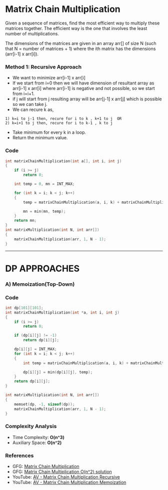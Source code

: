 # Matrix Chain Multiplication

Given a sequence of matrices, find the most efficient way to multiply these matrices together. The efficient way is the one that involves the least number of multiplications.

The dimensions of the matrices are given in an array arr[] of size N (such that N = number of matrices + 1) where the ith matrix has the dimensions (arr[i-1] x arr[i]).

### Method 1: Recursive Approach

- We want to minimize arr[i-1] x arr[i]
- If we start from i=0 then we will have dimension of resultant array as arr[i-1] x arr[i] where arr[i-1] is negative and not possible, so we start from i=i+1.
- if j will start from j resulting array will be arr[j-1] x arr[j] which is possible so we can take j.
- We can recure k as,

```
1) k=i to j-1 then, recure for i to k , k+1 to j  OR
2) k=i+1 to j then, recure for i to k-1 , k to j
```

- Take minimum for every k in a loop.
- Return the minimum value.

### Code

```cpp
int matrixChainMultiplication(int a[], int i, int j)
{
    if (i >= j)
        return 0;

    int temp = 0, mn = INT_MAX;

    for (int k = i; k < j; k++)
    {
        temp = matrixChainMultiplication(a, i, k) + matrixChainMultiplication(a, k + 1, j) + a[i - 1] * a[k] * a[j];

        mn = min(mn, temp);
    }
    return mn;
}
int matrixMultiplication(int N, int arr[])
{
    matrixChainMultiplication(arr, 1, N - 1);
}
```

---

# DP APPROACHES

### A) Memoization(Top-Down)

### Code

```cpp
int dp[101][101];
int matrixChainMultiplication(int *a, int i, int j)
{
    if (i >= j)
        return 0;

    if (dp[i][j] != -1)
        return dp[i][j];

    dp[i][j] = INT_MAX;
    for (int k = i; k < j; k++)
    {
        int temp = matrixChainMultiplication(a, i, k) + matrixChainMultiplication(a, k + 1, j) + a[i - 1] * a[k] * a[j];

        dp[i][j] = min(dp[i][j], temp);
    }
    return dp[i][j];
}

int matrixMultiplication(int N, int arr[])
{
    memset(dp, -1, sizeof(dp));
    matrixChainMultiplication(arr, 1, N - 1);
}
```

### Complexity Analysis

- Time Complexity: **O(n^3)**
- Auxiliary Space: **O(n^2)**

### References

- GFG: [Matrix Chain Multiplication](https://www.geeksforgeeks.org/matrix-chain-multiplication-dp-8/)
- GFG: [Matrix Chain Multiplication O(n^2) solution](https://www.geeksforgeeks.org/matrix-chain-multiplication-a-on2-solution/)
- YouTube: [AV - Matrix Chain Multiplication Recursive](https://www.youtube.com/watch?v=kMK148J9qEE&list=PL_z_8CaSLPWekqhdCPmFohncHwz8TY2Go&index=33)
- YouTube: [AV - Matrix Chain Multiplication Memoization](https://www.youtube.com/watch?v=9uUVFNOT3_Y&list=PL_z_8CaSLPWekqhdCPmFohncHwz8TY2Go&index=34)
